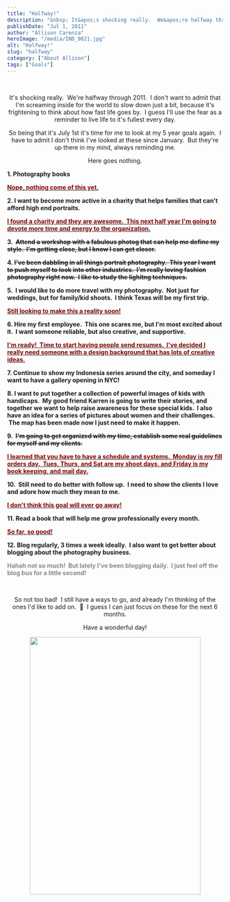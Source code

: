 ```yaml
---
title: "Halfway!"
description: "&nbsp; It&apos;s shocking really.  We&apos;re halfway through 2011.  I don&apos;t want to admit that I&apos;m screaming inside for the world "
publishDate: "Jul 1, 2011"
author: "Allison Carenza"
heroImage: "/media/IND_9821.jpg"
alt: "Halfway!"
slug: "halfway"
category: ["About Allison"]
tags: ["Goals"]
---
```


<p style="text-align: center;">&nbsp;</p>
<p style="text-align: center;">It&apos;s shocking really.  We&apos;re halfway through 2011.  I don&apos;t want to admit that I&apos;m screaming inside for the world to slow down just a bit, because it&apos;s frightening to think about how fast life goes by.  I guess I&apos;ll use the fear as a reminder to live life to it&apos;s fullest every day.</p>
<p style="text-align: center;">So being that it&apos;s July 1st it&apos;s time for me to look at my 5 year goals again.  I have to admit I don&apos;t think I&apos;ve looked at these since January.  But they&apos;re up there in my mind, always reminding me.</p>
<p style="text-align: center;">Here goes nothing.</p>
<p><strong>1. Photography books</strong></p>
<p><span style="text-decoration: underline;"><span style="color: #800000;"><strong>Nope, nothing come of this yet. </strong></span></span></p>
<p><strong>2. I want to become more active in a charity that helps families that can&apos;t afford high end portraits.</strong></p>
<p><span style="text-decoration: underline;"><span style="color: #800000;"><strong>I found a charity and they are awesome.  This next half year I&apos;m going to devote more time and energy to the organization.</strong></span></span></p>
<p><strong>3.  <del>Attend a workshop with a fabulous photog that can help me define my style.  I&apos;m getting close, but I know I can get closer.</del></strong></p>
<p><strong>4. <del>I&apos;ve been dabbling in all things portrait photography.  This year I want to push myself to look into other industries.  I&apos;m really loving fashion photography right now.  I like to study the lighitng techniques.</del></strong></p>
<p><strong>5.  I would like to do more travel with my photography.  Not just for weddings, but for family/kid shoots.  I think Texas will be my first trip.</strong></p>
<p><span style="text-decoration: underline;"><span style="color: #800000;"><strong>Still looking to make this a reality soon!</strong></span></span></p>
<p><strong>6. Hire my first employee.  This one scares me, but I&apos;m most excited about it.  I want someone reliable, but also creative, and supportive.</strong></p>
<p><span style="text-decoration: underline;"><span style="color: #800000;"><strong>I&apos;m ready!  Time to start having people send resumes.  I&apos;ve decided I really need someone with a design background that has lots of creative ideas.</strong></span></span></p>
<p><strong>7. Continue to show my Indonesia series around the city, and someday I want to have a gallery opening in NYC!</strong></p>
<p><strong>8. I want to put together a collection of powerful images of kids with handicaps.  My good friend Karren is going to write their stories, and together we want to help raise awareness for these special kids.  I also have an idea for a series of pictures about women and their challenges.  The map has been made now I just need to make it happen.</strong></p>
<p><strong>9.  <del>I&apos;m going to get organized with my time, establish some real guidelines for myself and my clients.</del></strong></p>
<p><span style="text-decoration: underline;"><span style="color: #800000;"><strong>I learned that you have to have a schedule and systems.  Monday is my fill orders day.  Tues, Thurs, and Sat are my shoot days, and Friday is my book keeping, and mail day.</strong></span></span></p>
<p><strong>10.  Still need to do better with follow up.  I need to show the clients I love and adore how much they mean to me.</strong></p>
<p><span style="text-decoration: underline;"><span style="color: #800000;"><strong>I don&apos;t think this goal will ever go away!</strong></span></span></p>
<p><strong>11. Read a book that will help me grow professionally every month.</strong></p>
<p><span style="text-decoration: underline;"><span style="color: #800000;"><strong>So far, so good!</strong></span></span></p>
<p><strong>12. Blog regularly, 3 times a week ideally.  I also want to get better about blogging about the photography business.</strong></p>
<p><span style="color: #888888;"><strong> Hahah not so much!  But lately I&apos;ve been blogging daily.  I just feel off the blog bus for a little second!</strong></span></p>
<p style="text-align: center;">&nbsp;</p>
<p style="text-align: center;">So not too bad!  I still have a ways to go, and already I&apos;m thinking of the ones I&apos;d like to add on.  🙂  I guess I can just focus on these for the next 6 months.</p>
<p style="text-align: center;">Have a wonderful day!</p>
<p style="text-align: center;"><img class="aligncenter size-full wp-image-3147" title="IND_9821" src="/media/IND_9821.jpg" alt="" width="399" height="600"   /></p>
<p style="text-align: center;">&nbsp;</p>
